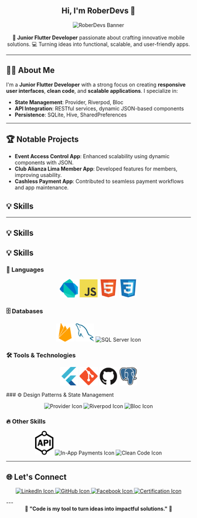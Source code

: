 <div align="center">
  <h2>Hi, I'm RoberDevs 👋</h2>
  <img src="https://via.placeholder.com/800x200?text=RoberDevs+Banner" alt="RoberDevs Banner">
  <br><br>
  🚀 <strong>Junior Flutter Developer</strong> passionate about crafting innovative mobile solutions.  
  💻 Turning ideas into functional, scalable, and user-friendly apps.
</div>

---

## 👨‍💻 About Me
I'm a **Junior Flutter Developer** with a strong focus on creating **responsive user interfaces**, **clean code**, and **scalable applications**. I specialize in:

- **State Management**: Provider, Riverpod, Bloc  
- **API Integration**: RESTful services, dynamic JSON-based components  
- **Persistence**: SQLite, Hive, SharedPreferences  

---

## 🏆 Notable Projects
- **Event Access Control App**: Enhanced scalability using dynamic components with JSON.  
- **Club Alianza Lima Member App**: Developed features for members, improving usability.  
- **Cashless Payment App**: Contributed to seamless payment workflows and app maintenance.  
## 💡 Skills

---
## 💡 Skills
## 💡 Skills

### 🚀 Languages
<p align="center">
  <img src="https://raw.githubusercontent.com/devicons/devicon/master/icons/dart/dart-original.svg" alt="Dart Icon" width="50" />
  <img src="https://raw.githubusercontent.com/devicons/devicon/master/icons/javascript/javascript-original.svg" alt="JavaScript Icon" width="50" />
  <img src="https://raw.githubusercontent.com/devicons/devicon/master/icons/html5/html5-original.svg" alt="HTML Icon" width="50" />
  <img src="https://raw.githubusercontent.com/devicons/devicon/master/icons/css3/css3-original.svg" alt="CSS Icon" width="50" />
</p>

### 🗄️ Databases
<p align="center">
  <img src="https://raw.githubusercontent.com/devicons/devicon/master/icons/firebase/firebase-plain.svg" alt="Firebase Icon" width="50" />
  <img src="https://raw.githubusercontent.com/devicons/devicon/master/icons/mysql/mysql-original.svg" alt="MySQL Icon" width="50" />
  <img src="https://raw.githubusercontent.com/devicons/devicon/master/icons/microsoft/microsoft-original.svg" alt="SQL Server Icon" width="50" />
</p>

### 🛠️ Tools & Technologies
<p align="center">
  <img src="https://raw.githubusercontent.com/devicons/devicon/master/icons/flutter/flutter-original.svg" alt="Flutter Icon" width="50" />
  <img src="https://raw.githubusercontent.com/devicons/devicon/master/icons/git/git-original.svg" alt="Git Icon" width="50" />
  <img src="https://raw.githubusercontent.com/devicons/devicon/master/icons/github/github-original.svg" alt="GitHub Icon" width="50" />
  <img src="https://raw.githubusercontent.com/devicons/devicon/master/icons/postgresql/postgresql-original.svg" alt="Postgres Icon" width="50" />
</p>
### ⚙️ Design Patterns & State Management
<p align="center">
  <img src="https://raw.githubusercontent.com/devicons/devicon/master/icons/provider/provider-original.svg" alt="Provider Icon" width="50" />
  <img src="https://raw.githubusercontent.com/devicons/devicon/master/icons/riverpod/riverpod-original.svg" alt="Riverpod Icon" width="50" />
  <img src="https://raw.githubusercontent.com/devicons/devicon/master/icons/bloc/bloc-original.svg" alt="Bloc Icon" width="50" />
</p>

### 🔥 Other Skills
<p align="center">
  <img src="https://raw.githubusercontent.com/devicons/devicon/master/icons/api/api-original.svg" alt="API Icon" width="50" />
  <img src="https://raw.githubusercontent.com/devicons/devicon/master/icons/payment/payment-original.svg" alt="In-App Payments Icon" width="50" />
  <img src="https://raw.githubusercontent.com/devicons/devicon/master/icons/clean-code/clean-code-original.svg" alt="Clean Code Icon" width="50" />
</p>

---

## 🌐 Let's Connect

<p align="center">
  <a href="https://www.linkedin.com/in/roberto-poemape-b27109191/" target="_blank">
    <img src="https://img.icons8.com/ios-filled/50/000000/linkedin.png" alt="LinkedIn Icon"/>
  </a>
  <a href="https://github.com/Robertopoemape" target="_blank">
    <img src="https://img.icons8.com/ios-filled/50/000000/github.png" alt="GitHub Icon"/>
  </a>
  <a href="https://www.facebook.com/tu_perfil" target="_blank">
    <img src="https://img.icons8.com/ios-filled/50/000000/facebook.png" alt="Facebook Icon"/>
  </a>
  <a href="https://certificados.codeable.la/certificates/2024-PC18200012" target="_blank">
    <img src="https://img.icons8.com/ios-filled/50/000000/certificate.png" alt="Certification Icon"/>
  </a>
</p>
---

<div align="center">
  💬 <strong>"Code is my tool to turn ideas into impactful solutions."</strong> 🚀  
</div>
